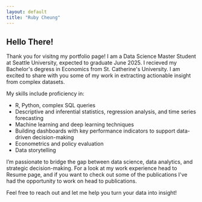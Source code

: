 ```yaml
---
layout: default
title: "Ruby Cheung"
---
```



## Hello There!

Thank you for visitng my portfolio page! I am a Data Science Master Student at Seattle University, expected to graduate June 2025. I recieved my Bachelor's degress in Economics from St. Catherine's University. I am excited to share with you some of my work in extracting actionable insight from complex datasets.

My skills include proficiency in:
- R, Python, complex SQL queries
- Descriptive and inferential statistics, regression analysis, and time series forecasting
- Machine learning and deep learning techniques
- Building dashboards with key performance indicators to support data-driven decision-making
- Econometrics and policy evaluation
- Data storytelling

I’m passionate to bridge the gap between data science, data analytics, and strategic decision-making. For a look at my work experience head to Resume page, and if you want to check out some of the publications I've had the opportunity to work on head to publications.

Feel free to reach out and let me help you turn your data into insight!




